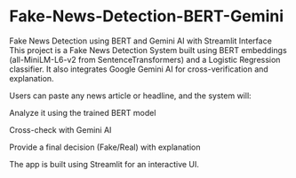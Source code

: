 # Fake-News-Detection-BERT-Gemini
Fake News Detection using BERT and Gemini AI with Streamlit Interface
This project is a Fake News Detection System built using BERT embeddings (all-MiniLM-L6-v2 from SentenceTransformers) and a Logistic Regression classifier.
It also integrates Google Gemini AI for cross-verification and explanation.

Users can paste any news article or headline, and the system will:

  Analyze it using the trained BERT model

  Cross-check with Gemini AI

  Provide a final decision (Fake/Real) with explanation

  The app is built using Streamlit for an interactive UI.
